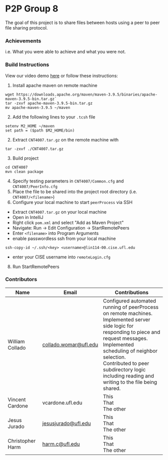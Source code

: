 # P2P Group 8

The goal of this project is to share files between hosts using a peer to peer file sharing protocol.

### Achievements
i.e. What you were able to achieve and what you were not.
### Build Instructions
View our video demo [here](youtube.com) or follow these instructions:
1. Install apache maven on remote machine
```
wget https://downloads.apache.org/maven/maven-3.9.5/binaries/apache-maven-3.9.5-bin.tar.gz`
tar -zxvf apache-maven-3.9.5-bin.tar.gz
mv apache-maven-3.9.5 ~/maven
```
2. Add the following lines to your `.tcsh` file
```
setenv M2_HOME ~/maven
set path = ($path $M2_HOME/bin)
```
2. Extract `CNT4007.tar.gz` on the remote machine with
```
tar -zxvf ./CNT4007.tar.gz
```
3. Build project
```
cd CNT4007
mvn clean package
```
4. Specify testing parameters in `CNT4007/Common.cfg` and `CNT4007/PeerInfo.cfg`
5. Place the file to be shared into the project root directory (i.e. `CNT4007/<filename>`)
6. Configure your local machine to start `peerProcess` via SSH
- Extract `CNT4007.tar.gz` on your local machine
- Open in IntelliJ
- Right click `pom.xml` and select "Add as Maven Project"
- Navigate: Run -> Edit Configuration -> StartRemotePeers
- Enter `<filename>` into Program Arguments 
- enable passwordless ssh from your local machine
```
ssh-copy-id ~/.ssh/<key> <username>@lin114-00.cise.ufl.edu
```
- enter your CISE username into `remoteLogin.cfg`
8. Run StartRemotePeers

### Contributors
| Name              | Email                   | Contributions                                                                                                                                                                                                                                                                                             |
|-------------------|-------------------------|-----------------------------------------------------------------------------------------------------------------------------------------------------------------------------------------------------------------------------------------------------------------------------------------------------------|
| William Collado  | collado.womar@ufl.edu   | Configured automated running of peerProcess on remote machines.<br/>Implemented server side logic for responding to piece and request messages.<br/>Implemented scheduling of neighbor selection.<br/>Contributed to peer subdirectory logic including reading and writing to the file being shared.<br/> |
| Vincent Cardone   | vcardone.ufl.edu        | This<br/>That<br/>The other<br/>                                                                                                                                                                                                                                                                          |
| Jesus Jurado      | jesusjurado@ufl.edu     | This<br/>That<br/>The other<br/>                                                                                                                                                                                                                                                                          |
| Christopher Harm  | harm.c@ufl.edu          | This<br/>That<br/>The other<br/>                                                                                                                                                                                                                                                                          |